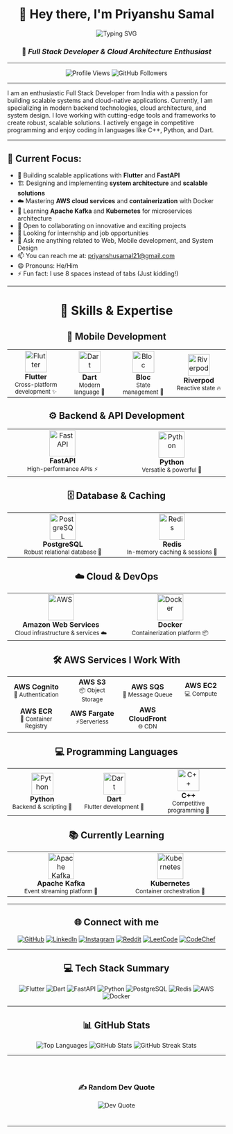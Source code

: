 <div align="center">
  
# 👋 Hey there, I'm Priyanshu Samal 

<img src="https://readme-typing-svg.herokuapp.com?font=Fira+Code&size=30&duration=3000&pause=1000&color=8B4513&center=true&vCenter=true&width=600&lines=Full+Stack+Developer;Cloud+Architecture+Enthusiast;Flutter+%26+FastAPI+Developer;System+Design+Passionate" alt="Typing SVG" />

### 🌟 *Full Stack Developer & Cloud Architecture Enthusiast*

</div>

---

<p align="center"> 
  <img src="https://komarev.com/ghpvc/?username=TexZ-GenZ&label=Profile%20Views&style=for-the-badge&color=8B4513&labelColor=D2691E" alt="Profile Views" />
  <img src="https://img.shields.io/github/followers/TexZ-GenZ?label=Followers&style=for-the-badge&color=8B4513&labelColor=D2691E" alt="GitHub Followers" />
</p>


---

I am an enthusiastic Full Stack Developer from India with a passion for building scalable systems and cloud-native applications. Currently, I am specializing in modern backend technologies, cloud architecture, and system design. I love working with cutting-edge tools and frameworks to create robust, scalable solutions. I actively engage in competitive programming and enjoy coding in languages like C++, Python, and Dart.

---

## 🌟 **Current Focus**:
- 🔭 Building scalable applications with **Flutter** and **FastAPI**
- 🏗️ Designing and implementing **system architecture** and **scalable solutions**
- ☁️ Mastering **AWS cloud services** and **containerization** with Docker
- 🚀 Learning **Apache Kafka** and **Kubernetes** for microservices architecture
- 👯 Open to collaborating on innovative and exciting projects
- 🤔 Looking for internship and job opportunities
- 💬 Ask me anything related to Web, Mobile development, and System Design
- 📫 You can reach me at: priyanshusamal21@gmail.com
- 😄 Pronouns: He/Him
- ⚡ Fun fact: I use 8 spaces instead of tabs (Just kidding!)

---

<div align="center">

# 🚀 **Skills & Expertise**

</div>

<div align="center">

## 📱 **Mobile Development**

<table>
<tr>
<td align="center" width="200">
<img src="https://skillicons.dev/icons?i=flutter" alt="Flutter" width="50"/>
<br><strong>Flutter</strong>
<br><sub>Cross-platform development ✨</sub>
</td>
<td align="center" width="200">
<img src="https://skillicons.dev/icons?i=dart" alt="Dart" width="50"/>
<br><strong>Dart</strong>
<br><sub>Modern language 🎯</sub>
</td>
<td align="center" width="200">
<img src="https://cdn.jsdelivr.net/gh/devicons/devicon/icons/flutter/flutter-original.svg" alt="Bloc" width="50"/>
<br><strong>Bloc</strong>
<br><sub>State management 🔄</sub>
</td>
<td align="center" width="200">
<img src="https://riverpod.dev/img/logo.png" alt="Riverpod" width="50"/>
<br><strong>Riverpod</strong>
<br><sub>Reactive state 🔥</sub>
</td>
</tr>
</table>

</div>

<div align="center">

## ⚙️ **Backend & API Development**

<table>
<tr>
<td align="center" width="300">
<img src="https://skillicons.dev/icons?i=fastapi" alt="FastAPI" width="60"/>
<br><strong>FastAPI</strong>
<br><sub>High-performance APIs ⚡</sub>
</td>
<td align="center" width="300">
<img src="https://skillicons.dev/icons?i=python" alt="Python" width="60"/>
<br><strong>Python</strong>
<br><sub>Versatile & powerful 🐍</sub>
</td>
</tr>
</table>

</div>

<div align="center">

## 🗄️ **Database & Caching**

<table>
<tr>
<td align="center" width="300">
<img src="https://skillicons.dev/icons?i=postgresql" alt="PostgreSQL" width="60"/>
<br><strong>PostgreSQL</strong>
<br><sub>Robust relational database 💪</sub>
</td>
<td align="center" width="300">
<img src="https://skillicons.dev/icons?i=redis" alt="Redis" width="60"/>
<br><strong>Redis</strong>
<br><sub>In-memory caching & sessions 🚀</sub>
</td>
</tr>
</table>

</div>

<div align="center">

## ☁️ **Cloud & DevOps**

<table>
<tr>
<td align="center" width="400">
<img src="https://skillicons.dev/icons?i=aws" alt="AWS" width="60"/>
<br><strong>Amazon Web Services</strong>
<br><sub>Cloud infrastructure & services ☁️</sub>
</td>
<td align="center" width="400">
<img src="https://skillicons.dev/icons?i=docker" alt="Docker" width="60"/>
<br><strong>Docker</strong>
<br><sub>Containerization platform 📦</sub>
</td>
</tr>
</table>

</div>

<div align="center">

## 🛠️ **AWS Services I Work With**

<table>
<tr>
<td align="center" width="150">
<strong>AWS Cognito</strong>
<br><sub>🔐 Authentication</sub>
</td>
<td align="center" width="150">
<strong>AWS S3</strong>
<br><sub>📦 Object Storage</sub>
</td>
<td align="center" width="150">
<strong>AWS SQS</strong>
<br><sub>📨 Message Queue</sub>
</td>
<td align="center" width="150">
<strong>AWS EC2</strong>
<br><sub>💻 Compute</sub>
</td>
</tr>
<tr>
<td align="center" width="150">
<strong>AWS ECR</strong>
<br><sub>🐳 Container Registry</sub>
</td>
<td align="center" width="150">
<strong>AWS Fargate</strong>
<br><sub>⚡Serverless </sub>
</td>
<td align="center" width="150">
<strong>AWS CloudFront</strong>
<br><sub>🌐 CDN</sub>
</td>

</tr>
</table>

</div>



<div align="center">

## 💻 **Programming Languages**

<table>
<tr>
<td align="center" width="200">
<img src="https://skillicons.dev/icons?i=python" alt="Python" width="50"/>
<br><strong>Python</strong>
<br><sub>Backend & scripting 🐍</sub>
</td>
<td align="center" width="200">
<img src="https://skillicons.dev/icons?i=dart" alt="Dart" width="50"/>
<br><strong>Dart</strong>
<br><sub>Flutter development 🎯</sub>
</td>
<td align="center" width="200">
<img src="https://skillicons.dev/icons?i=cpp" alt="C++" width="50"/>
<br><strong>C++</strong>
<br><sub>Competitive programming 💪</sub>
</td>
</tr>
</table>

</div>

<div align="center">

## 📚 **Currently Learning**

<table>
<tr>
<td align="center" width="300">
<img src="https://kafka.apache.org/images/apache-kafka.png" alt="Apache Kafka" width="60"/>
<br><strong>Apache Kafka</strong>
<br><sub>Event streaming platform 📡</sub>
</td>
<td align="center" width="300">
<img src="https://skillicons.dev/icons?i=kubernetes" alt="Kubernetes" width="60"/>
<br><strong>Kubernetes</strong>
<br><sub>Container orchestration 🎼</sub>
</td>
</tr>
</table>

</div>

---

<div align="center">

## 🌐 **Connect with me**

[![GitHub](https://img.shields.io/badge/-GitHub-8B4513?style=for-the-badge&logo=github&logoColor=white)](https://github.com/TexZ-GenZ)
[![LinkedIn](https://img.shields.io/badge/-LinkedIn-D2691E?style=for-the-badge&logo=linkedin&logoColor=white)](https://www.linkedin.com/in/Priyanshu-Samal/)
[![Instagram](https://img.shields.io/badge/-Instagram-CD853F?style=for-the-badge&logo=instagram&logoColor=white)](https://www.instagram.com/_priyanshu_samal/)
[![Reddit](https://img.shields.io/badge/-Reddit-A0522D?style=for-the-badge&logo=reddit&logoColor=white)](https://www.reddit.com/user/u/Material-Tackle-1647)
[![LeetCode](https://img.shields.io/badge/-LeetCode-DEB887?style=for-the-badge&logo=leetcode&logoColor=8B4513)](https://leetcode.com/u/Priyanshu_Samal_123/)
[![CodeChef](https://img.shields.io/badge/-CodeChef-8B4513?style=for-the-badge&logo=codechef&logoColor=white)](https://www.codechef.com/users/t_e_x_z26)

</div>

---

<div align="center">

## 💻 **Tech Stack Summary**

![Flutter](https://img.shields.io/badge/Flutter-%238B4513.svg?style=for-the-badge&logo=flutter&logoColor=white)
![Dart](https://img.shields.io/badge/Dart-%23D2691E.svg?style=for-the-badge&logo=dart&logoColor=white)
![FastAPI](https://img.shields.io/badge/FastAPI-%23CD853F.svg?style=for-the-badge&logo=fastapi&logoColor=white)
![Python](https://img.shields.io/badge/Python-%23A0522D.svg?style=for-the-badge&logo=python&logoColor=white)
![PostgreSQL](https://img.shields.io/badge/PostgreSQL-%23DEB887.svg?style=for-the-badge&logo=postgresql&logoColor=8B4513)
![Redis](https://img.shields.io/badge/Redis-%23F4A460.svg?style=for-the-badge&logo=redis&logoColor=8B4513)
![AWS](https://img.shields.io/badge/AWS-8B4513?style=for-the-badge&logo=amazon-aws&logoColor=D2B48C)
![Docker](https://img.shields.io/badge/Docker-%23CD853F.svg?style=for-the-badge&logo=docker&logoColor=white)

</div>

---

<div align="center">

## 📊 **GitHub Stats**

<img src="https://github-readme-stats.vercel.app/api/top-langs/?username=TexZ-GenZ&layout=compact&theme=dark&hide_border=true&bg_color=45,2D1B13,3C2415&title_color=DEB887&text_color=F5DEB3&icon_color=CD853F" alt="Top Languages" />

<img src="https://github-readme-stats.vercel.app/api?username=TexZ-GenZ&show_icons=true&theme=dark&hide_border=true&bg_color=45,2D1B13,3C2415&title_color=DEB887&text_color=F5DEB3&icon_color=CD853F" alt="GitHub Stats" />

<img src="https://streak-stats.demolab.com/?user=TexZ-GenZ&theme=dark&hide_border=true&background=45,2D1B13,3C2415&stroke=CD853F&ring=DEB887&fire=F4A460&currStreakLabel=F5DEB3&sideLabels=F5DEB3&currStreakNum=CD853F&sideNums=CD853F" alt="GitHub Streak Stats">

</div>

---

<div align="center" style="padding: 25px;">

### ✍️ **Random Dev Quote**

<img src="https://quotes-github-readme.vercel.app/api?type=horizontal&theme=dark&bg_color=45,2D1B13,3C2415&quote_color=F5DEB3&author_color=DEB887&border_color=CD853F&height=120" alt="Dev Quote">

</div>

---

